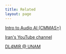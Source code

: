 ```yaml
---
title: Related
layout: page
---
```


[Intro to Audio AI (CMMAS+)](https://en-cmmas-com.translate.goog/ia?_x_tr_sl=auto&_x_tr_tl=en&_x_tr_hl=en&_x_tr_pto=wapp&_x_tr_hist=true)


[Iran's YouTube channel](https://www.youtube.com/@iran-r-roman/videos)


[DL4MIR @ UNAM](https://dl4genaudio.github.io/)
